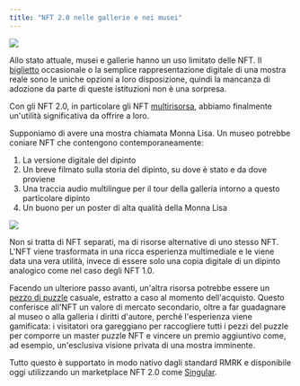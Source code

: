 ```yaml
---
title: "NFT 2.0 nelle gallerie e nei musei"
---
```


![](../../static/img/post_imgs/museum1.png)

Allo stato attuale, musei e gallerie hanno un uso limitato delle NFT. Il [biglietto](ticketing.md) occasionale o la semplice rappresentazione digitale di una mostra reale sono le uniche opzioni a loro disposizione, quindi la mancanza di adozione da parte di queste istituzioni non è una sorpresa.

Con gli NFT 2.0, in particolare gli NFT [multirisorsa](/lego2-multi-resource.md), abbiamo finalmente un'utilità significativa da offrire a loro.

Supponiamo di avere una mostra chiamata Monna Lisa. Un museo potrebbe coniare NFT che contengono contemporaneamente:

1. La versione digitale del dipinto
2. Un breve filmato sulla storia del dipinto, su dove è stato e da dove proviene
3. Una traccia audio multilingue per il tour della galleria intorno a questo particolare dipinto
4. Un buono per un poster di alta qualità della Monna Lisa

![](../../static/img/post_imgs/museum2.png)

Non si tratta di NFT separati, ma di risorse alternative di uno stesso NFT. L'NFT viene trasformata in una ricca esperienza multimediale e le viene data una vera utilità, invece di essere solo una copia digitale di un dipinto analogico come nel caso degli NFT 1.0.

Facendo un ulteriore passo avanti, un'altra risorsa potrebbe essere un [pezzo di puzzle](/usecases/puzzles) casuale, estratto a caso al momento dell'acquisto. Questo conferisce all'NFT un valore di mercato secondario, oltre a far guadagnare al museo o alla galleria i diritti d'autore, perché l'esperienza viene gamificata: i visitatori ora gareggiano per raccogliere tutti i pezzi del puzzle per comporre un master puzzle NFT e vincere un premio aggiuntivo come, ad esempio, un'esclusiva visione privata di una mostra imminente.

Tutto questo è supportato in modo nativo dagli standard RMRK e disponibile oggi utilizzando un marketplace NFT 2.0 come [Singular](https://singular.app).
